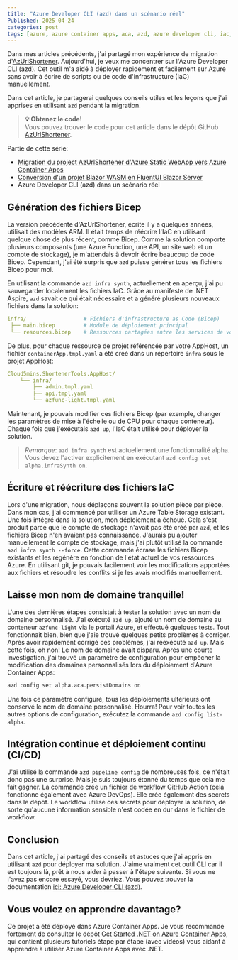 ```yaml
---
title: "Azure Developer CLI (azd) dans un scénario réel"	 
Published: 2025-04-24
categories: post
tags: [azure, azure container apps, aca, azd, azure developer cli, iac, bicep, post]
---
```


Dans mes articles précédents, j'ai partagé mon expérience de migration d'[AzUrlShortener](https://github.com/microsoft/AzUrlShortener). Aujourd'hui, je veux me concentrer sur l'Azure Developer CLI (azd). Cet outil m'a aidé à déployer rapidement et facilement sur Azure sans avoir à écrire de scripts ou de code d'infrastructure (IaC) manuellement.

Dans cet article, je partagerai quelques conseils utiles et les leçons que j'ai apprises en utilisant `azd` pendant la migration.

> **💡 Obtenez le code!** <br/>
> Vous pouvez trouver le code pour cet article dans le dépôt GitHub [AzUrlShortener](https://github.com/microsoft/AzUrlShortener).

Partie de cette série:
- [Migration du project AzUrlShortener d'Azure Static WebApp vers Azure Container Apps](https://www.cloudenfrancais.com/posts/2025-04-22-urlshortener-architecture.html)
- [Conversion d'un projet Blazor WASM en FluentUI Blazor Server](https://www.cloudenfrancais.com/posts/2025-04-23-from-blazor-wasm-to-fluentui-blazor-server.html)
- Azure Developer CLI (azd) dans un scénario réel

## Génération des fichiers Bicep

La version précédente d'AzUrlShortener, écrite il y a quelques années, utilisait des modèles ARM. Il était temps de réécrire l'IaC en utilisant quelque chose de plus récent, comme Bicep. Comme la solution comporte plusieurs composants (une Azure Function, une API, un site web et un compte de stockage), je m'attendais à devoir écrire beaucoup de code Bicep. Cependant, j'ai été surpris que `azd` puisse générer tous les fichiers Bicep pour moi.

En utilisant la commande `azd infra synth`, actuellement en aperçu, j'ai pu sauvegarder localement les fichiers IaC. Grâce au manifeste de .NET Aspire, `azd` savait ce qui était nécessaire et a généré plusieurs nouveaux fichiers dans la solution:

```yaml
infra/                  # Fichiers d'infrastructure as Code (Bicep)
 ├── main.bicep         # Module de déploiement principal
 └── resources.bicep    # Ressources partagées entre les services de votre application
```

De plus, pour chaque ressource de projet référencée par votre AppHost, un fichier `containerApp.tmpl.yaml` a été créé dans un répertoire `infra` sous le projet AppHost:

```yaml
Cloud5mins.ShortenerTools.AppHost/
    └── infra/
        ├── admin.tmpl.yaml
        ├── api.tmpl.yaml
        └── azfunc-light.tmpl.yaml
```

Maintenant, je pouvais modifier ces fichiers Bicep (par exemple, changer les paramètres de mise à l'échelle ou de CPU pour chaque conteneur). Chaque fois que j'exécutais `azd up`, l'IaC était utilisé pour déployer la solution.

> *Remarque*: `azd infra synth` est actuellement une fonctionnalité alpha. Vous devez l'activer explicitement en exécutant `azd config set alpha.infraSynth on`.

## Écriture et réécriture des fichiers IaC

Lors d'une migration, nous déplaçons souvent la solution pièce par pièce. Dans mon cas, j'ai commencé par utiliser un Azure Table Storage existant. Une fois intégré dans la solution, mon déploiement a échoué. Cela s'est produit parce que le compte de stockage n'avait pas été créé par `azd`, et les fichiers Bicep n'en avaient pas connaissance. J'aurais pu ajouter manuellement le compte de stockage, mais j'ai plutôt utilisé la commande `azd infra synth --force`. Cette commande écrase les fichiers Bicep existants et les régénère en fonction de l'état actuel de vos ressources Azure. En utilisant git, je pouvais facilement voir les modifications apportées aux fichiers et résoudre les conflits si je les avais modifiés manuellement.

## Laisse mon nom de domaine tranquille!

L'une des dernières étapes consistait à tester la solution avec un nom de domaine personnalisé. J'ai exécuté `azd up`, ajouté un nom de domaine au conteneur `azfunc-light` via le portail Azure, et effectué quelques tests. Tout fonctionnait bien, bien que j'aie trouvé quelques petits problèmes à corriger. Après avoir rapidement corrigé ces problèmes, j'ai réexécuté `azd up`. Mais cette fois, oh non! Le nom de domaine avait disparu. Après une courte investigation, j'ai trouvé un paramètre de configuration pour empêcher la modification des domaines personnalisés lors du déploiement d'Azure Container Apps:

```bash
azd config set alpha.aca.persistDomains on
```

Une fois ce paramètre configuré, tous les déploiements ultérieurs ont conservé le nom de domaine personnalisé. Hourra! Pour voir toutes les autres options de configuration, exécutez la commande `azd config list-alpha`.

## Intégration continue et déploiement continu (CI/CD)

J'ai utilisé la commande `azd pipeline config` de nombreuses fois, ce n'était donc pas une surprise. Mais je suis toujours étonné du temps que cela me fait gagner. La commande crée un fichier de workflow GitHub Action (cela fonctionne également avec Azure DevOps). Elle crée également des secrets dans le dépôt. Le workflow utilise ces secrets pour déployer la solution, de sorte qu'aucune information sensible n'est codée en dur dans le fichier de workflow.

## Conclusion

Dans cet article, j'ai partagé des conseils et astuces que j'ai appris en utilisant `azd` pour déployer ma solution. J'aime vraiment cet outil CLI car il est toujours là, prêt à nous aider à passer à l'étape suivante. Si vous ne l'avez pas encore essayé, vous devriez. Vous pouvez trouver la documentation [ici: Azure Developer CLI (azd)](https://learn.microsoft.com/fr-ca/azure/developer/azure-developer-cli/).


## Vous voulez en apprendre davantage?

Ce projet a été déployé dans Azure Container Apps. Je vous recommande fortement de consulter le dépôt [Get Started .NET on Azure Container Apps](https://aka.ms/aca-start), qui contient plusieurs tutoriels étape par étape (avec vidéos) vous aidant à apprendre à utiliser Azure Container Apps avec .NET.